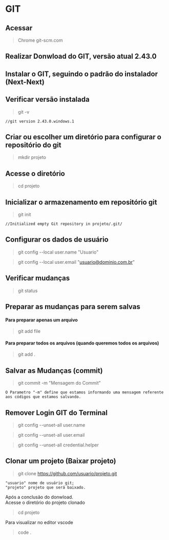 # GIT

## Acessar 
>Chrome git-scm.com

## Realizar Donwload do GIT, versão atual 2.43.0

## Instalar o GIT, seguindo o padrão do instalador (Next-Next)

## Verificar versão instalada
> git -v  
>
    //git version 2.43.0.windows.1

## Criar ou escolher um diretório para configurar o repositório do git
> mkdir projeto

## Acesse o diretório
> cd projeto

## Inicializar o armazenamento em repositório git
> git init
> 
    //Initialized empty Git repository in projeto/.git/

## Configurar os dados de usuário
> git config --local user.name "Usuario"

> git config --local user.email "usuario@dominio.com.br"


## Verificar mudanças
> git status

## Preparar as mudanças para serem salvas

#### Para preparar apenas um arquivo
> git add file
#### Para preparar todos os arquivos (quando queremos todos os arquivos)
> git add .


## Salvar as Mudanças (commit)
> git commit -m "Mensagem do Commit"
>
    O Parametro "-m" define que estamos informando uma mensagem referente aos códigos que estamos salvando.


## Remover Login GIT do Terminal
> git config --unset-all user.name

> git config --unset-all user.email

> git config --unset-all credential.helper



## Clonar um projeto (Baixar projeto)
> git clone https://github.com/usuario/projeto.git
>
    "usuario" nome de usuário git;
    "projeto" projeto que será baixado.

Após a conclusão do donwload. <br/> Acesse o diretório do projeto clonado
> cd projeto

Para visualizar no editor vscode
> code .